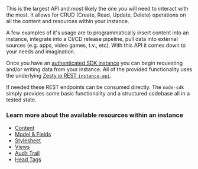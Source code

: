 This is the largest API and most likely the one you will need to interact with the most. It allows for CRUD (Create, Read, Update, Delete) operations on all the content and resources within your instance.

A few examples of it's usage are to programmatically insert content into an instance, integrate into a CI/CD release pipeline, pull data into external sources (e.g. apps, video games, t.v., etc). With this API it comes down to your needs and imagination.

Once you have an [authenticated SDK instance](tools/node-sdk/instantiation.md) you can begin requesting and/or writing data from your instance. All of the provided functionality uses the underlying [Zesty.io REST `instance-api`](https://instances-api.zesty.org/).

If needed these REST endpoints can be consumed directly. The `node-sdk` simply provides some basic functionality and a structured codebase all in a tested state. 

### Learn more about the available resources within an instance
* [Content](tools/node-sdk/instance-content.md)
* [Model & Fields](tools/node-sdk/instance-model.md)
* [Stylesheet](tools/node-sdk/instance-stylesheet.md)
* [Views](tools/node-sdk/instance-view.md)
* [Audit Trail](tools/node-sdk/instance-audit-trail.md)
* [Head Tags](tools/node-sdk/instance-head-tags.md)
